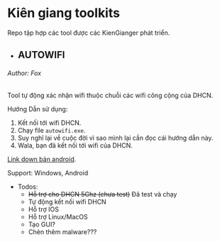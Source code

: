 # Kiên giang toolkits
Repo tập hợp các tool được các KienGianger phát triển.


* ## AUTOWIFI
###### Author: Fox

Tool tự động xác nhận wifi thuộc chuỗi các wifi công cộng của DHCN.

Hướng Dẫn sử dụng:
1. Kết nối tới wifi DHCN.
2. Chạy file `autowifi.exe`.
3. Suy nghĩ lại về cuộc đời vì sao mình lại cần đọc cái hướng dẫn này.
4. Wala, bạn đã kết nối tới wifi của DHCN.

[Link down bản android](https://install.appcenter.ms/users/hieuta81pk-gmail.com/apps/wifih32/distribution_groups/user).

Support: Windows, Android

* Todos:
  * ~~Hỗ trợ cho DHCN 5Ghz (chưa test)~~ Đã test và chạy
  * Tự động kết nối wifi DHCN
  * Hỗ trợ IOS
  * Hỗ trợ Linux/MacOS
  * Tạo GUI?
  * Chèn thêm malware???
